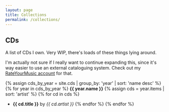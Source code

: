 ```yaml
---
layout: page
title: Collections
permalink: /collections/
---
```

## CDs
A list of CDs I own. Very WIP, there's loads of these things lying around.

I'm actually not sure if I really want to continue expanding this, since it's way easier to use an external cataloguing system.
Check out my [RateYourMusic account](https://rateyourmusic.com/~PadPalon) for that.

{% assign cds_by_year = site.cds | group_by: 'year' | sort: 'name desc' %}
{% for year in cds_by_year %}
**{{ year.name }}**
{% assign cds = year.items | sort: 'artist' %}
{% for cd in cds %}
* **{{ cd.title }}** by *{{ cd.artist }}*
{% endfor %}
{% endfor %}